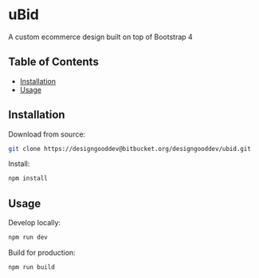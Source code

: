 # uBid

A custom ecommerce design built on top of Bootstrap 4

## Table of Contents

- [Installation](#installation)
- [Usage](#usage)

## Installation

Download from source:
```sh
git clone https://designgooddev@bitbucket.org/designgooddev/ubid.git
```

Install:
```sh
npm install
```

## Usage

Develop locally:
```sh
npm run dev
```

Build for production:
```sh
npm run build
```